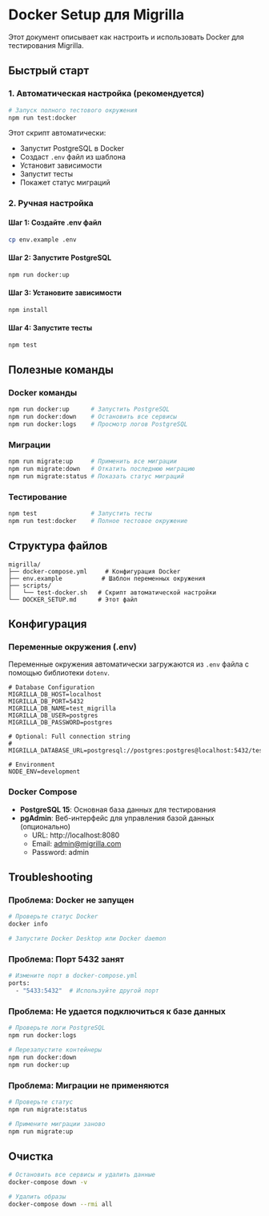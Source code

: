 # Docker Setup для Migrilla

Этот документ описывает как настроить и использовать Docker для тестирования Migrilla.

## Быстрый старт

### 1. Автоматическая настройка (рекомендуется)

```bash
# Запуск полного тестового окружения
npm run test:docker
```

Этот скрипт автоматически:
- Запустит PostgreSQL в Docker
- Создаст `.env` файл из шаблона
- Установит зависимости
- Запустит тесты
- Покажет статус миграций

### 2. Ручная настройка

#### Шаг 1: Создайте .env файл
```bash
cp env.example .env
```

#### Шаг 2: Запустите PostgreSQL
```bash
npm run docker:up
```

#### Шаг 3: Установите зависимости
```bash
npm install
```

#### Шаг 4: Запустите тесты
```bash
npm test
```

## Полезные команды

### Docker команды
```bash
npm run docker:up      # Запустить PostgreSQL
npm run docker:down    # Остановить все сервисы
npm run docker:logs    # Просмотр логов PostgreSQL
```

### Миграции
```bash
npm run migrate:up     # Применить все миграции
npm run migrate:down   # Откатить последнюю миграцию
npm run migrate:status # Показать статус миграций
```

### Тестирование
```bash
npm test               # Запустить тесты
npm run test:docker    # Полное тестовое окружение
```

## Структура файлов

```
migrilla/
├── docker-compose.yml     # Конфигурация Docker
├── env.example           # Шаблон переменных окружения
├── scripts/
│   └── test-docker.sh   # Скрипт автоматической настройки
└── DOCKER_SETUP.md      # Этот файл
```

## Конфигурация

### Переменные окружения (.env)

Переменные окружения автоматически загружаются из `.env` файла с помощью библиотеки `dotenv`.

```env
# Database Configuration
MIGRILLA_DB_HOST=localhost
MIGRILLA_DB_PORT=5432
MIGRILLA_DB_NAME=test_migrilla
MIGRILLA_DB_USER=postgres
MIGRILLA_DB_PASSWORD=postgres

# Optional: Full connection string
# MIGRILLA_DATABASE_URL=postgresql://postgres:postgres@localhost:5432/test_migrilla

# Environment
NODE_ENV=development
```

### Docker Compose

- **PostgreSQL 15**: Основная база данных для тестирования
- **pgAdmin**: Веб-интерфейс для управления базой данных (опционально)
  - URL: http://localhost:8080
  - Email: admin@migrilla.com
  - Password: admin

## Troubleshooting

### Проблема: Docker не запущен
```bash
# Проверьте статус Docker
docker info

# Запустите Docker Desktop или Docker daemon
```

### Проблема: Порт 5432 занят
```bash
# Измените порт в docker-compose.yml
ports:
  - "5433:5432"  # Используйте другой порт
```

### Проблема: Не удается подключиться к базе данных
```bash
# Проверьте логи PostgreSQL
npm run docker:logs

# Перезапустите контейнеры
npm run docker:down
npm run docker:up
```

### Проблема: Миграции не применяются
```bash
# Проверьте статус
npm run migrate:status

# Примените миграции заново
npm run migrate:up
```

## Очистка

```bash
# Остановить все сервисы и удалить данные
docker-compose down -v

# Удалить образы
docker-compose down --rmi all
``` 